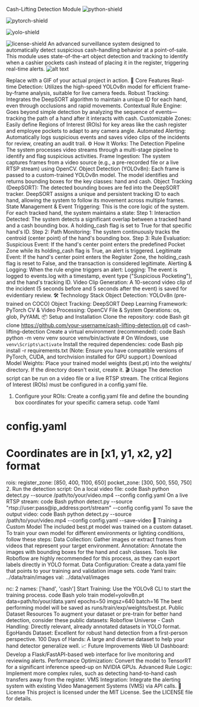 Cash-Lifting Detection Module
![python-shield](https://img.shields.io/badge/Python-3.8+-blue.svg)

![pytorch-shield](https://img.shields.io/badge/PyTorch-2.0+-ee4c2c.svg)

![yolo-shield](https://img.shields.io/badge/YOLO-v8-00FFFF.svg)

![license-shield](https://img.shields.io/badge/License-MIT-green.svg)
An advanced surveillance system designed to automatically detect suspicious cash-handling behavior at a point-of-sale. This module uses state-of-the-art object detection and tracking to identify when a cashier pockets cash instead of placing it in the register, triggering real-time alerts.
![alt text](https://i.imgur.com/example.gif)

Replace with a GIF of your actual project in action.
🚀 Core Features
Real-time Detection: Utilizes the high-speed YOLOv8n model for efficient frame-by-frame analysis, suitable for live camera feeds.
Robust Tracking: Integrates the DeepSORT algorithm to maintain a unique ID for each hand, even through occlusions and rapid movements.
Contextual Rule Engine: Goes beyond simple detection by analyzing the sequence of events—tracking the path of a hand after it interacts with cash.
Customizable Zones: Easily define Regions of Interest (ROIs) for key areas like the cash register and employee pockets to adapt to any camera angle.
Automated Alerting: Automatically logs suspicious events and saves video clips of the incidents for review, creating an audit trail.
⚙️ How It Works: The Detection Pipeline
The system processes video streams through a multi-stage pipeline to identify and flag suspicious activities.
Frame Ingestion: The system captures frames from a video source (e.g., a pre-recorded file or a live RTSP stream) using OpenCV.
Object Detection (YOLOv8n): Each frame is passed to a custom-trained YOLOv8n model. The model identifies and returns bounding boxes for the key classes: hand and cash.
Object Tracking (DeepSORT): The detected bounding boxes are fed into the DeepSORT tracker. DeepSORT assigns a unique and persistent tracking ID to each hand, allowing the system to follow its movement across multiple frames.
State Management & Event Triggering: This is the core logic of the system. For each tracked hand, the system maintains a state:
Step 1: Interaction Detected: The system detects a significant overlap between a tracked hand and a cash bounding box. A holding_cash flag is set to True for that specific hand's ID.
Step 2: Path Monitoring: The system continuously tracks the centroid (center point) of the hand's bounding box.
Step 3: Rule Evaluation:
Suspicious Event: If the hand's center point enters the predefined Pocket Zone while its holding_cash flag is True, an alert is triggered.
Legitimate Event: If the hand's center point enters the Register Zone, the holding_cash flag is reset to False, and the transaction is considered legitimate.
Alerting & Logging: When the rule engine triggers an alert:
Logging: The event is logged to events.log with a timestamp, event type ("Suspicious Pocketing"), and the hand's tracking ID.
Video Clip Generation: A 10-second video clip of the incident (5 seconds before and 5 seconds after the event) is saved for evidentiary review.
🛠️ Technology Stack
Object Detection: YOLOv8n (pre-trained on COCO)
Object Tracking: DeepSORT
Deep Learning Framework: PyTorch
CV & Video Processing: OpenCV
File & System Operations: os, glob, PyYAML
📦 Setup and Installation
Clone the repository:
code
Bash
git clone https://github.com/your-username/cash-lifting-detection.git
cd cash-lifting-detection
Create a virtual environment (recommended):
code
Bash
python -m venv venv
source venv/bin/activate  # On Windows, use `venv\Scripts\activate`
Install the required dependencies:
code
Bash
pip install -r requirements.txt
(Note: Ensure you have compatible versions of PyTorch, CUDA, and torchvision installed for GPU support.)
Download Model Weights:
Place your trained model weights (best.pt) into the weights/ directory. If the directory doesn't exist, create it.
🎬 Usage
The detection script can be run on a video file or a live RTSP stream. The critical Regions of Interest (ROIs) must be configured in a config.yaml file.
1. Configure your ROIs:
Create a config.yaml file and define the bounding box coordinates for your specific camera setup.
code
Yaml
# config.yaml
# Coordinates are in [x1, y1, x2, y2] format
rois:
  register_zone: [850, 400, 1100, 650]
  pocket_zone: [300, 500, 550, 750]
2. Run the detection script:
On a local video file:
code
Bash
python detect.py --source /path/to/your/video.mp4 --config config.yaml
On a live RTSP stream:
code
Bash
python detect.py --source "rtsp://user:pass@ip_address:port/stream" --config config.yaml
To save the output video:
code
Bash
python detect.py --source /path/to/your/video.mp4 --config config.yaml --save-video
🧠 Training a Custom Model
The included best.pt model was trained on a custom dataset. To train your own model for different environments or lighting conditions, follow these steps:
Data Collection: Gather images or extract frames from videos that represent your target environment.
Annotation: Annotate the images with bounding boxes for the hand and cash classes. Tools like Roboflow are highly recommended for this process, as they can export labels directly in YOLO format.
Data Configuration: Create a data.yaml file that points to your training and validation image sets.
code
Yaml
train: ../data/train/images
val: ../data/val/images

nc: 2
names: ['hand', 'cash']
Start Training: Use the YOLOv8 CLI to start the training process.
code
Bash
yolo train model=yolov8n.pt data=path/to/your/data.yaml epochs=50 imgsz=640 batch=16
The best performing model will be saved as runs/train/exp/weights/best.pt.
Public Dataset Resources
To augment your dataset or pre-train for better hand detection, consider these public datasets:
Roboflow Universe - Cash Handling: Directly relevant, already annotated datasets in YOLO format.
EgoHands Dataset: Excellent for robust hand detection from a first-person perspective.
100 Days of Hands: A large and diverse dataset to help your hand detector generalize well.
📈 Future Improvements
Web UI Dashboard: Develop a Flask/FastAPI-based web interface for live monitoring and reviewing alerts.
Performance Optimization: Convert the model to TensorRT for a significant inference speed-up on NVIDIA GPUs.
Advanced Rule Logic: Implement more complex rules, such as detecting hand-to-hand cash transfers away from the register.
VMS Integration: Integrate the alerting system with existing Video Management Systems (VMS) via API calls.
📜 License
This project is licensed under the MIT License. See the LICENSE file for details.
